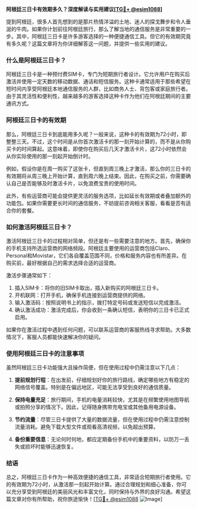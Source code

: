 **阿根廷三日卡有效期多久？深度解读与实用建议[[TG💪+ @esim1088](https://t.me/s/esim1088)]**

提到阿根廷，很多人首先想到的是那片热情洋溢的土地、迷人的探戈舞步和令人垂涎的牛肉。如果你计划前往阿根廷旅行，那么了解当地的通信服务是非常重要的一步。其中，阿根廷三日卡是许多游客选择的一种便捷通信工具。但它的有效期究竟有多久呢？这篇文章将为你详细解答这一问题，并提供一些实用的建议。

### 什么是阿根廷三日卡？

阿根廷三日卡是一种预付费SIM卡，专门为短期旅行者设计。它允许用户在购买后激活并使用一定天数的移动数据、通话和短信服务。这种卡通常适用于那些希望在短时间内享受阿根廷本地通信服务的人群，比如商务人士、背包客或家庭旅行者。由于其灵活性和便利性，越来越多的游客选择这种卡作为他们在阿根廷期间的主要通讯方式。

### 阿根廷三日卡的有效期

那么，阿根廷三日卡到底能用多久呢？一般来说，这种卡的有效期为72小时，即整整三天。不过，这个时间是从你首次激活卡的那一刻开始计算的，而不是从你购买卡的时间算起。这意味着，即使你在购买后几天才激活卡片，这72小时依然会从你实际使用的那一刻起开始倒计时。

例如，假设你是在周一购买了这张卡，但直到周三晚上才激活，那么你的三日卡的有效期将从周三晚上开始计算，直到周六晚上结束。因此，在购买之前，你需要确认自己是否能够及时激活卡片，以免浪费宝贵的使用时间。

此外，有些运营商可能会提供更灵活的服务选项，比如延长有效期或者叠加额外的功能包。如果你需要更长时间的通信服务，不妨提前咨询相关客服，看看是否有适合你的套餐。

### 如何激活阿根廷三日卡？

激活阿根廷三日卡的过程相对简单，但还是有一些需要注意的地方。首先，确保你的手机支持所选运营商的网络频段。阿根廷主要使用的运营商包括Claro、Personal和Movistar，它们各自覆盖范围不同，价格和服务内容也有所差异。在购买前，最好根据自己的需求选择合适的运营商。

激活步骤通常如下：

1. 插入SIM卡：将你的旧SIM卡取出，插入新购买的阿根廷三日卡。
2. 开机联网：打开手机，确保手机连接到运营商提供的网络。
3. 输入激活码：按照说明书上的指示，拨打特定号码或发送短信以完成激活。
4. 确认激活成功：激活完成后，你会收到一条确认短信，表明你的三日卡已正式启用。

如果你在激活过程中遇到任何问题，可以联系运营商的客服热线寻求帮助。大多数情况下，客服人员都能快速解决你的疑问。

### 使用阿根廷三日卡的注意事项

虽然阿根廷三日卡功能强大且操作简便，但在使用过程中仍需注意以下几点：

1. **提前规划行程**：在出发前，仔细规划好你的旅行路线，确定哪些地方有稳定的网络信号覆盖。特别是在偏远地区，可能无法享受到良好的通信质量。
   
2. **保持电量充足**：旅行期间，手机的电量消耗较快，尤其是在频繁使用地图导航或拍照分享的情况下。因此，记得随身携带充电宝或其他备用电源设备。

3. **节约流量**：尽管三日卡提供了大量的数据流量，但在使用过程中仍需注意控制流量消耗。避免下载大型文件或观看高清视频，以免超出预算。

4. **备份重要信息**：无论何时何地，都应定期备份手机中的重要资料，以防万一丢失或损坏时能够迅速恢复。

### 结语

总之，阿根廷三日卡作为一种高效便捷的通信工具，非常适合短期旅行者使用。它的有效期为72小时，从激活那一刻起开始计算。通过合理规划和细心准备，你可以充分享受到阿根廷的美丽风光和丰富文化，同时保持与外界的良好沟通。希望这篇文章对你有所帮助，祝你旅途愉快！[[TG💪+ @esim1088](https://t.me/s/esim1088) ![Image](https://i.postimg.cc/4NQfJmqS/Snipaste-2025-05-13-00-14-12.png)]